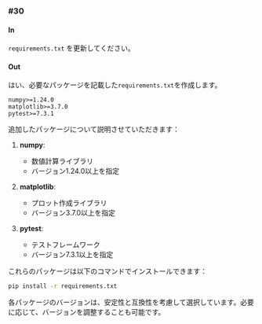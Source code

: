 ### #30

#### In

`requirements.txt` を更新してください。

#### Out

はい、必要なパッケージを記載した`requirements.txt`を作成します。

```pip requirements:requirements.txt
numpy>=1.24.0
matplotlib>=3.7.0
pytest>=7.3.1
```


追加したパッケージについて説明させていただきます：

1. **numpy**: 
   - 数値計算ライブラリ
   - バージョン1.24.0以上を指定

2. **matplotlib**:
   - プロット作成ライブラリ
   - バージョン3.7.0以上を指定

3. **pytest**:
   - テストフレームワーク
   - バージョン7.3.1以上を指定

これらのパッケージは以下のコマンドでインストールできます：

```bash
pip install -r requirements.txt
```

各パッケージのバージョンは、安定性と互換性を考慮して選択しています。必要に応じて、バージョンを調整することも可能です。


